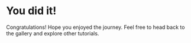 # You did it!

Congratulations! Hope you enjoyed the journey. Feel free to head back to the gallery and explore other tutorials.